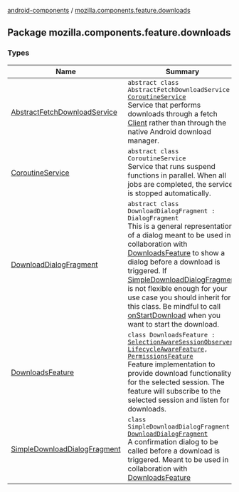 [android-components](../index.md) / [mozilla.components.feature.downloads](./index.md)

## Package mozilla.components.feature.downloads

### Types

| Name | Summary |
|---|---|
| [AbstractFetchDownloadService](-abstract-fetch-download-service/index.md) | `abstract class AbstractFetchDownloadService : `[`CoroutineService`](-coroutine-service/index.md)<br>Service that performs downloads through a fetch [Client](../mozilla.components.concept.fetch/-client/index.md) rather than through the native Android download manager. |
| [CoroutineService](-coroutine-service/index.md) | `abstract class CoroutineService`<br>Service that runs suspend functions in parallel. When all jobs are completed, the service is stopped automatically. |
| [DownloadDialogFragment](-download-dialog-fragment/index.md) | `abstract class DownloadDialogFragment : DialogFragment`<br>This is a general representation of a dialog meant to be used in collaboration with [DownloadsFeature](-downloads-feature/index.md) to show a dialog before a download is triggered. If [SimpleDownloadDialogFragment](-simple-download-dialog-fragment/index.md) is not flexible enough for your use case you should inherit for this class. Be mindful to call [onStartDownload](-download-dialog-fragment/on-start-download.md) when you want to start the download. |
| [DownloadsFeature](-downloads-feature/index.md) | `class DownloadsFeature : `[`SelectionAwareSessionObserver`](../mozilla.components.browser.session/-selection-aware-session-observer/index.md)`, `[`LifecycleAwareFeature`](../mozilla.components.support.base.feature/-lifecycle-aware-feature/index.md)`, `[`PermissionsFeature`](../mozilla.components.support.base.feature/-permissions-feature/index.md)<br>Feature implementation to provide download functionality for the selected session. The feature will subscribe to the selected session and listen for downloads. |
| [SimpleDownloadDialogFragment](-simple-download-dialog-fragment/index.md) | `class SimpleDownloadDialogFragment : `[`DownloadDialogFragment`](-download-dialog-fragment/index.md)<br>A confirmation dialog to be called before a download is triggered. Meant to be used in collaboration with [DownloadsFeature](-downloads-feature/index.md) |
